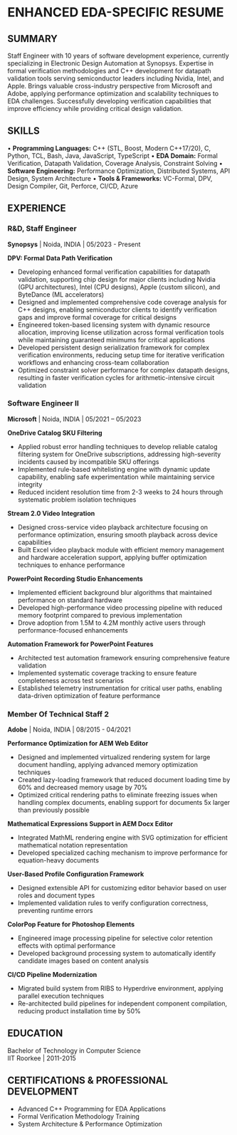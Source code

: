 # ENHANCED EDA-SPECIFIC RESUME

## SUMMARY
Staff Engineer with 10 years of software development experience, currently specializing in Electronic Design Automation at Synopsys. Expertise in formal verification methodologies and C++ development for datapath validation tools serving semiconductor leaders including Nvidia, Intel, and Apple. Brings valuable cross-industry perspective from Microsoft and Adobe, applying performance optimization and scalability techniques to EDA challenges. Successfully developing verification capabilities that improve efficiency while providing critical design validation.

## SKILLS
• **Programming Languages:** C++ (STL, Boost, Modern C++17/20), C, Python, TCL, Bash, Java, JavaScript, TypeScript
• **EDA Domain:** Formal Verification, Datapath Validation, Coverage Analysis, Constraint Solving
• **Software Engineering:** Performance Optimization, Distributed Systems, API Design, System Architecture
• **Tools & Frameworks:** VC-Formal, DPV, Design Compiler, Git, Perforce, CI/CD, Azure

## EXPERIENCE

### R&D, Staff Engineer
**Synopsys** | Noida, INDIA | 05/2023 - Present

**DPV: Formal Data Path Verification**
* Developing enhanced formal verification capabilities for datapath validation, supporting chip design for major clients including Nvidia (GPU architectures), Intel (CPU designs), Apple (custom silicon), and ByteDance (ML accelerators)
* Designed and implemented comprehensive code coverage analysis for C++ designs, enabling semiconductor clients to identify verification gaps and improve formal coverage for critical designs
* Engineered token-based licensing system with dynamic resource allocation, improving license utilization across formal verification tools while maintaining guaranteed minimums for critical applications
* Developed persistent design serialization framework for complex verification environments, reducing setup time for iterative verification workflows and enhancing cross-team collaboration
* Optimized constraint solver performance for complex datapath designs, resulting in faster verification cycles for arithmetic-intensive circuit validation

### Software Engineer II
**Microsoft** | Noida, INDIA | 05/2021 – 05/2023

**OneDrive Catalog SKU Filtering**
* Applied robust error handling techniques to develop reliable catalog filtering system for OneDrive subscriptions, addressing high-severity incidents caused by incompatible SKU offerings
* Implemented rule-based whitelisting engine with dynamic update capability, enabling safe experimentation while maintaining service integrity
* Reduced incident resolution time from 2-3 weeks to 24 hours through systematic problem isolation techniques

**Stream 2.0 Video Integration**
* Designed cross-service video playback architecture focusing on performance optimization, ensuring smooth playback across device capabilities
* Built Excel video playback module with efficient memory management and hardware acceleration support, applying buffer optimization techniques to enhance performance

**PowerPoint Recording Studio Enhancements**
* Implemented efficient background blur algorithms that maintained performance on standard hardware
* Developed high-performance video processing pipeline with reduced memory footprint compared to previous implementation
* Drove adoption from 1.5M to 4.2M monthly active users through performance-focused enhancements

**Automation Framework for PowerPoint Features**
* Architected test automation framework ensuring comprehensive feature validation
* Implemented systematic coverage tracking to ensure feature completeness across test scenarios
* Established telemetry instrumentation for critical user paths, enabling data-driven optimization of feature performance

### Member Of Technical Staff 2
**Adobe** | Noida, INDIA | 08/2015 - 04/2021

**Performance Optimization for AEM Web Editor**
* Designed and implemented virtualized rendering system for large document handling, applying advanced memory optimization techniques
* Created lazy-loading framework that reduced document loading time by 60% and decreased memory usage by 70%
* Optimized critical rendering paths to eliminate freezing issues when handling complex documents, enabling support for documents 5x larger than previously possible

**Mathematical Expressions Support in AEM Docx Editor**
* Integrated MathML rendering engine with SVG optimization for efficient mathematical notation representation
* Developed specialized caching mechanism to improve performance for equation-heavy documents

**User-Based Profile Configuration Framework**
* Designed extensible API for customizing editor behavior based on user roles and document types
* Implemented validation rules to verify configuration correctness, preventing runtime errors

**ColorPop Feature for Photoshop Elements**
* Engineered image processing pipeline for selective color retention effects with optimal performance
* Developed background processing system to automatically identify candidate images based on content analysis

**CI/CD Pipeline Modernization**
* Migrated build system from RIBS to Hyperdrive environment, applying parallel execution techniques
* Re-architected build pipelines for independent component compilation, reducing product installation time by 50%

## EDUCATION
Bachelor of Technology in Computer Science  
IIT Roorkee | 2011-2015

## CERTIFICATIONS & PROFESSIONAL DEVELOPMENT
* Advanced C++ Programming for EDA Applications
* Formal Verification Methodology Training
* System Architecture & Performance Optimization
